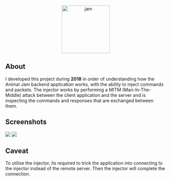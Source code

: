 <div align="center">
  <br />
  <p>
    <img src="https://i.imgur.com/Fe6Uvjs.png" width="150" alt="jam" />
  </p>
</div>

## About

I developed this project during **2018** in order of understanding how the Animal Jam backend application works, with the ability to inject commands and packets.
The injector works by performing a MITM (Man-In-The-Middle) attack between the client application and the server and is inspecting the commands and responses that are exchanged between them.

## Screenshots

![](https://i.imgur.com/GWDdXTz.png)
![](https://i.imgur.com/qvBAupl.png)

## Caveat

To utilise the injector, its required to trick the application into connecting to the injector instead of the remote server. Then the injector will complete the connection.